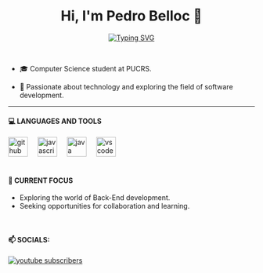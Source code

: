 ###
<h1 align="center">Hi, I'm Pedro Belloc 👋</h1>
<p align="center">
  
  <a href="https://git.io/typing-svg">
    <img src="https://readme-typing-svg.demolab.com?font=Fira+Code&pause=1000&color=9E90FF&width=435&lines=.....WELCOME+TO+MY+PROFILE!....." alt="Typing SVG" />
  </a>
</p>

<br>

- 🎓 Computer Science student at PUCRS.

- 🚀 Passionate about technology and exploring the field of software development.

<hr>

#### 💻 LANGUAGES AND TOOLS

<div align="left">
  <img src="https://cdn.jsdelivr.net/gh/devicons/devicon/icons/github/github-original.svg" height="40" alt="github logo"  />
  <img width="12" />
  <img src="https://cdn.jsdelivr.net/gh/devicons/devicon/icons/javascript/javascript-original.svg" height="40" alt="javascript logo"  />
  <img width="12" />
  <img src="https://cdn.jsdelivr.net/gh/devicons/devicon/icons/java/java-original.svg" height="40" alt="java logo"  />
  <img width="12" />
  <img src="https://cdn.jsdelivr.net/gh/devicons/devicon/icons/vscode/vscode-original.svg" height="40" alt="vscode logo"  />
  <img width="12" />
  
</div>

<br>

#### 🌱 CURRENT FOCUS

- Exploring the world of Back-End development.
- Seeking opportunities for collaboration and learning.

<br>

#### 📫 SOCIALS:

<p align="left">
  <a href="https://www.linkedin.com/in/pedro-cunha-belloc/">
    <img alt="youtube subscribers" title="Subscribe to my YouTube channel" src="https://custom-icon-badges.demolab.com/badge/-LINKEDIN-blue?style=for-the-badge&logoColor=white&logo=repo"/></a>
  <a href="https://www.youtube.com/c/DevProTips">
   
